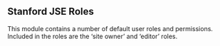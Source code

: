 Stanford JSE Roles
---
This module contains a number of default user roles and permissions. Included in the roles are the ‘site owner’ and ‘editor’ roles.
